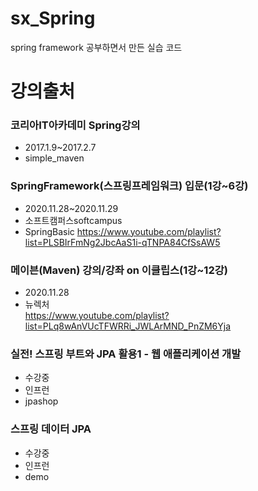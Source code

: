 # sx_Spring
spring framework 공부하면서 만든 실습 코드

# 강의출처

### 코리아IT아카데미 Spring강의 
- 2017.1.9~2017.2.7
- simple_maven

### SpringFramework(스프링프레임워크) 입문(1강~6강) 
-  2020.11.28~2020.11.29  
- 소프트캠퍼스softcampus  
- SpringBasic
https://www.youtube.com/playlist?list=PLSBIrFmNg2JbcAaS1i-qTNPA84CfSsAW5  

### 메이븐(Maven) 강의/강좌 on 이클립스(1강~12강)    
- 2020.11.28  
- 뉴렉처  
https://www.youtube.com/playlist?list=PLq8wAnVUcTFWRRi_JWLArMND_PnZM6Yja  

### 실전! 스프링 부트와 JPA 활용1 - 웹 애플리케이션 개발  
- 수강중  
- 인프런 
- jpashop 

### 스프링 데이터 JPA
- 수강중  
- 인프런  
- demo

